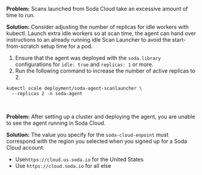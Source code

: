 **Problem:** Scans launched from Soda Cloud take an excessive amount of time to run.

**Solution:** Consider adjusting the number of replicas for idle workers with kubectl. Launch extra idle workers so at scan time, the agent can hand over instructions to an already running idle Scan Launcher to avoid the start-from-scratch setup time for a pod. 
1. Ensure that the agent was deployed with the `soda.library` configurations for `idle: true` and `replicas: 1` or more.
2. Run the following command to increase the number of active replicas to 2.
```shell
kubectl scale deployment/soda-agent-scanlauncher \
  --replicas 2 -n soda-agent
```

<br />

**Problem:** After setting up a cluster and deploying the agent, you are unable to see the agent running in Soda Cloud.

**Solution:** The value you specify for the `soda-cloud-enpoint` must correspond with the region you selected when you signed up for a Soda Cloud account: 
* Use`https://cloud.us.soda.io` for the United States
* Use `https://cloud.soda.io` for all else

<br />